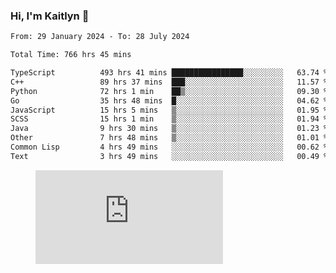 ### Hi, I'm Kaitlyn 👋
<!--START_SECTION:waka-->

```txt
From: 29 January 2024 - To: 28 July 2024

Total Time: 766 hrs 45 mins

TypeScript          493 hrs 41 mins ████████████████░░░░░░░░░   63.74 %
C++                 89 hrs 37 mins  ███░░░░░░░░░░░░░░░░░░░░░░   11.57 %
Python              72 hrs 1 min    ██▒░░░░░░░░░░░░░░░░░░░░░░   09.30 %
Go                  35 hrs 48 mins  █░░░░░░░░░░░░░░░░░░░░░░░░   04.62 %
JavaScript          15 hrs 5 mins   ▒░░░░░░░░░░░░░░░░░░░░░░░░   01.95 %
SCSS                15 hrs 1 min    ▒░░░░░░░░░░░░░░░░░░░░░░░░   01.94 %
Java                9 hrs 30 mins   ▒░░░░░░░░░░░░░░░░░░░░░░░░   01.23 %
Other               7 hrs 48 mins   ▒░░░░░░░░░░░░░░░░░░░░░░░░   01.01 %
Common Lisp         4 hrs 49 mins   ░░░░░░░░░░░░░░░░░░░░░░░░░   00.62 %
Text                3 hrs 49 mins   ░░░░░░░░░░░░░░░░░░░░░░░░░   00.49 %
```

<!--END_SECTION:waka-->

<figure><embed src="https://wakatime.com/share/@018d58bc-3d22-46c9-b2d7-4ed36fb8172d/243b5d9b-77cd-4133-89ff-dcc8f225fa18.svg"></embed></figure>
